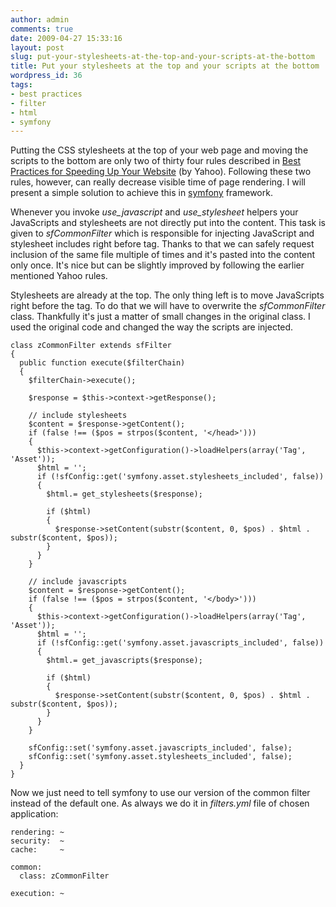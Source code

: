 ```yaml
---
author: admin
comments: true
date: 2009-04-27 15:33:16
layout: post
slug: put-your-stylesheets-at-the-top-and-your-scripts-at-the-bottom
title: Put your stylesheets at the top and your scripts at the bottom
wordpress_id: 36
tags:
- best practices
- filter
- html
- symfony
---
```


Putting the CSS stylesheets at the top of your web page and moving the scripts to the bottom are only two of thirty four rules described in [Best Practices for Speeding Up Your Website](http://developer.yahoo.com/performance/rules.html) (by Yahoo). Following these two rules, however, can really decrease visible time of page rendering. I will present a simple solution to achieve this in [symfony](http://www.symfony-project.org/) framework.

Whenever you invoke _use_javascript_ and _use_stylesheet_ helpers your JavaScripts and stylesheets are not directly put into the content. This task is given to _sfCommonFilter_ which is responsible for injecting JavaScript and stylesheet includes right before _</head>_ tag. Thanks to that we can safely request inclusion of the same file multiple of times and it's pasted into the content only once. It's nice but can be slightly improved by following the earlier mentioned Yahoo rules.

Stylesheets are already at the top. The only thing left is to move JavaScripts right before the _</body>_ tag.  To do that we will have to overwrite the _sfCommonFilter_ class. Thankfully it's just a matter of small changes in the original class. I used the original code and changed the way the scripts are injected.

    
    class zCommonFilter extends sfFilter
    {
      public function execute($filterChain)
      {
        $filterChain->execute();
    
        $response = $this->context->getResponse();
    
        // include stylesheets
        $content = $response->getContent();
        if (false !== ($pos = strpos($content, '</head>')))
        {
          $this->context->getConfiguration()->loadHelpers(array('Tag', 'Asset'));
          $html = '';
          if (!sfConfig::get('symfony.asset.stylesheets_included', false))
          {
            $html.= get_stylesheets($response);
    
            if ($html)
            {
              $response->setContent(substr($content, 0, $pos) . $html . substr($content, $pos));
            }
          }
        }
    
        // include javascripts
        $content = $response->getContent();
        if (false !== ($pos = strpos($content, '</body>')))
        {
          $this->context->getConfiguration()->loadHelpers(array('Tag', 'Asset'));
          $html = '';
          if (!sfConfig::get('symfony.asset.javascripts_included', false))
          {
            $html.= get_javascripts($response);
    
            if ($html)
            {
              $response->setContent(substr($content, 0, $pos) . $html . substr($content, $pos));
            }
          }
        }
    
        sfConfig::set('symfony.asset.javascripts_included', false);
        sfConfig::set('symfony.asset.stylesheets_included', false);
      }
    }


Now we just need to tell symfony to use our version of the common filter instead of the default one. As always we do it in _filters.yml_ file of chosen application:

    
    rendering: ~
    security:  ~
    cache:     ~
    
    common:
      class: zCommonFilter
    
    execution: ~
